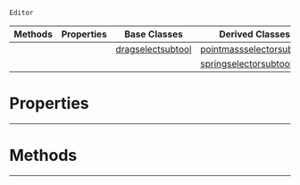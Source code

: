  `Editor`

|Methods|Properties|Base Classes|Derived Classes|
|---|---|---|---|
| | |[dragselectsubtool](https://github.com/ArendDanielek/ZeroDocsTest/blob/master/code_reference/class_reference/dragselectsubtool.markdown)|[pointmassselectorsubtool](https://github.com/ArendDanielek/ZeroDocsTest/blob/master/code_reference/class_reference/pointmassselectorsubtool.markdown)|
| | | |[springselectorsubtool](https://github.com/ArendDanielek/ZeroDocsTest/blob/master/code_reference/class_reference/springselectorsubtool.markdown)|


 #  Properties


---  
 #  Methods


---  
 
  
  
  
  
  
  
  

 